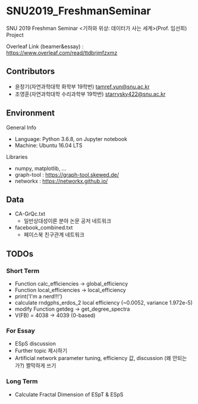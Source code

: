 # SNU2019_FreshmanSeminar

SNU 2019 Freshman Seminar <기하와 위상: 데이터가 사는 세계>(Prof. 임선희) Project

Overleaf Link (beamer&essay) : https://www.overleaf.com/read/ttdbrjmfzxmz

## Contributors

* 윤창기(자연과학대학 화학부 19학번) tamref.yun@snu.ac.kr
* 조영훈(자연과학대학 수리과학부 19학번) starrysky422@snu.ac.kr

## Environment

General Info

* Language: Python 3.6.8, on Jupyter notebook
* Machine: Ubuntu 16.04 LTS

Libraries

* numpy, matplotlib, ...
* graph-tool : https://graph-tool.skewed.de/
* networkx : https://networkx.github.io/

## Data

* CA-GrQc.txt
    * 일반상대성이론 분야 논문 공저 네트워크
* facebook_combined.txt
    * 페이스북 친구관계 네트워크

## TODOs

### Short Term

* Function calc_efficiencies -> global_efficiency
* Function local_efficiencies -> local_efficiency
* print('I'm a nerd!!!')
* calculate rndgphs_erdos_2 local efficiency (~0.0052, variance 1.972e-5)
* modify Function getdeg -> get_degree_spectra
* V(FB) = 4038 -> 4039 (0-based)

### For Essay

* ESpS discussion
* Further topic 제시하기
* Artificial network parameter tuning, efficiency 값, discussion (왜 안되는가?) 짤막하게 쓰기

### Long Term

* Calculate Fractal Dimension of ESpT & ESpS

